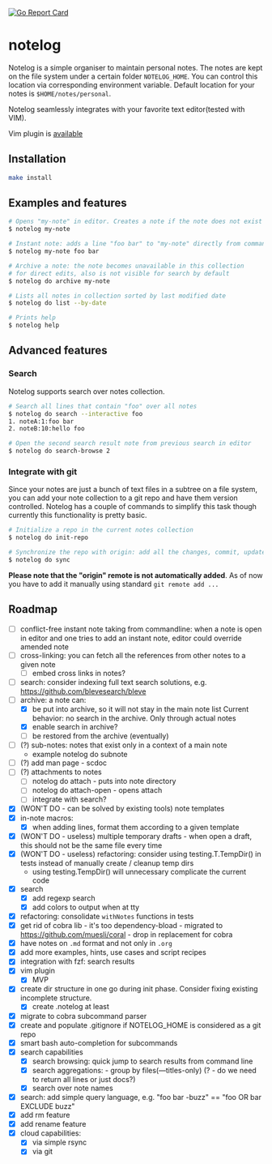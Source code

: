 [![Go Report Card](https://goreportcard.com/badge/github.com/nchern/notelog)](https://goreportcard.com/report/github.com/nchern/notelog)
# notelog

Notelog is a simple organiser to maintain personal notes. The notes are kept on
the file system under a certain folder `NOTELOG_HOME`. You can control this location
via corresponding environment variable.
Default location for your notes is `$HOME/notes/personal`.

Notelog seamlessly integrates with your favorite text editor(tested with VIM).

Vim plugin is [available](vim/README.md)

## Installation
```bash
make install
```

## Examples and features

```bash
# Opens "my-note" in editor. Creates a note if the note does not exist
$ notelog my-note

# Instant note: adds a line "foo bar" to "my-note" directly from command line
$ notelog my-note foo bar

# Archive a note: the note becomes unavailable in this collection
# for direct edits, also is not visible for search by default
$ notelog do archive my-note

# Lists all notes in collection sorted by last modified date
$ notelog do list --by-date

# Prints help
$ notelog help
```

## Advanced features

### Search

Notelog supports search over notes collection.

```bash
# Search all lines that contain "foo" over all notes
$ notelog do search --interactive foo
1. noteA:1:foo bar
2. noteB:10:hello foo

# Open the second search result note from previous search in editor
$ notelog do search-browse 2
```

### Integrate with git

Since your notes are just a bunch of text files in a subtree on a file system,
you can add your note collection to a git repo and have them version controlled.
Notelog has a couple of commands to simplify this task though currently this functionality is pretty basic.

```bash
# Initialize a repo in the current notes collection
$ notelog do init-repo

# Synchronize the repo with origin: add all the changes, commit, update from the origin and push
$ notelog do sync
```

**Please note that the "origin" remote is not automatically added**.
As of now you have to add it manually using standard `git remote add ...`

## Roadmap
- [ ] conflict-free instant note taking from commandline:
        when a note is open in editor and one tries to add an instant note, editor could override amended note
- [ ] cross-linking: you can fetch all the references from other notes to a given note
   - [ ] embed cross links in notes?
- [ ] search: consider indexing full text search solutions, e.g. https://github.com/blevesearch/bleve
- [ ] archive: a note can:
   - [x] be put into archive, so it will not stay in the main note list
         Current behavior: no search in the archive. Only through actual notes
   - [x] enable search in archive?
   - [ ] be restored from the archive (eventually)
- [ ] (?) sub-notes: notes that exist only in a context of a main note
   - example notelog do subnote <notename> <sub-notename>
- [ ] (?) add man page - scdoc
- [ ] (?) attachments to notes
   - [ ] notelog do attach <notename> <filepath> - puts <filepath> into note directory
   - [ ] notelog do attach-open <notename> <attach-name> - opens attach
   - [ ] integrate with search?
- [x] (WON'T DO - can be solved by existing tools) note templates
- [x] in-note macros:
   - [x] when adding lines, format them according to a given template
- [x] (WON'T DO - useless) multiple temporary drafts - when open a draft, this should not be the same file every time
- [x] (WON'T DO - useless) refactoring: consider using testing.T.TempDir() in tests instead of manually create / cleanup temp dirs
    - using testing.TempDir() will unnecessary complicate the current code
- [x] search
   - [x] add regexp search
   - [x] add colors to output when at tty
- [x] refactoring: consolidate `withNotes` functions in tests
- [x] get rid of cobra lib - it's too dependency-bload
        - migrated to https://github.com/muesli/coral - drop in replacement for cobra
- [x] have notes on `.md` format and not only in `.org`
- [x] add more examples, hints, use cases and script recipes
- [x] integration with fzf: search results
- [x] vim plugin
   - [x] MVP
- [x] create dir structure in one go during init phase. Consider fixing existing incomplete structure.
   - [x] create .notelog at least
- [x] migrate to cobra subcommand parser
- [x] create and populate .gitignore if NOTELOG_HOME is considered as a git repo
- [x] smart bash auto-completion for subcommands
- [x] search capabilities
   - [x] search browsing: quick jump to search results from command line
   - [x] search aggregations:  - group by files(—titles-only)  (? - do we need to return all lines or just docs?)
   - [x] search over note names
- [x] search: add simple query language, e.g. "foo bar -buzz" == "foo OR bar EXCLUDE buzz"
- [x] add rm feature
- [x] add rename feature
- [x] cloud capabilities:
   - [x] via simple rsync
   - [x] via git
